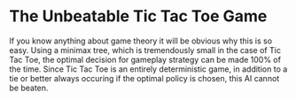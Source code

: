 # The Unbeatable Tic Tac Toe Game
If you know anything about game theory it will be obvious why this is so easy. Using a minimax tree, which is tremendously small in the case of Tic Tac Toe, the optimal decision for gameplay strategy can be made 100% of the time. Since Tic Tac Toe is an entirely deterministic game, in addition to a tie or better always occuring if the optimal policy is chosen, this AI cannot be beaten.